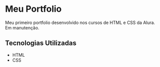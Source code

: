 # Meu Portfolio
Meu primeiro portfolio desenvolvido nos cursos de HTML e CSS da Alura.
Em manutenção.

## Tecnologias Utilizadas 
- HTML
- CSS
